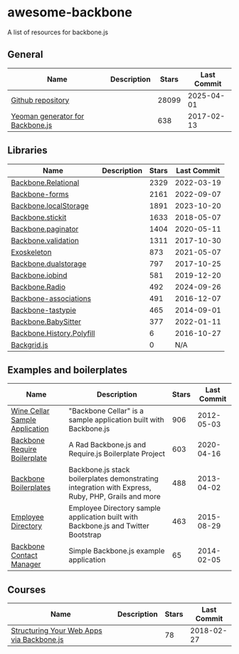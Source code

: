 # awesome-backbone

A list of resources for backbone.js

## General

| Name                                                                             | Description | Stars | Last Commit |
|----------------------------------------------------------------------------------|-------------|-------|-------------|
| [Github repository](https://github.com/jashkenas/backbone)                       |             | 28099 | 2025-04-01  |
| [Yeoman generator for Backbone.js](https://github.com/yeoman/generator-backbone) |             | 638   | 2017-02-13  |

## Libraries

| Name                                                                                          | Description | Stars | Last Commit |
|-----------------------------------------------------------------------------------------------|-------------|-------|-------------|
| [Backbone.Relational](https://github.com/PaulUithol/Backbone-relational)                      |             | 2329  | 2022-03-19  |
| [Backbone-forms](https://github.com/powmedia/backbone-forms)                                  |             | 2161  | 2022-09-07  |
| [Backbone.localStorage](https://github.com/jeromegn/Backbone.localStorage)                    |             | 1891  | 2023-10-20  |
| [Backbone.stickit](https://github.com/NYTimes/backbone.stickit)                               |             | 1633  | 2018-05-07  |
| [Backbone.paginator](https://github.com/backbone-paginator/backbone.paginator)                |             | 1404  | 2020-05-11  |
| [Backbone.validation](https://github.com/thedersen/backbone.validation)                       |             | 1311  | 2017-10-30  |
| [Exoskeleton](https://github.com/paulmillr/exoskeleton)                                       |             | 873   | 2021-05-07  |
| [Backbone.dualstorage](https://github.com/nilbus/Backbone.dualStorage)                        |             | 797   | 2017-10-25  |
| [Backbone.iobind](https://github.com/noveogroup/backbone.iobind)                              |             | 581   | 2019-12-20  |
| [Backbone.Radio](https://github.com/marionettejs/backbone.radio)                              |             | 492   | 2024-09-26  |
| [Backbone-associations](https://github.com/dhruvaray/backbone-associations)                   |             | 491   | 2016-12-07  |
| [Backbone-tastypie](https://github.com/PaulUithol/backbone-tastypie)                          |             | 465   | 2014-09-01  |
| [Backbone.BabySitter](https://github.com/marionettejs/backbone.babysitter)                    |             | 377   | 2022-01-11  |
| [Backbone.History.Polyfill](https://github.com/FidelityInternational/BackboneHistoryPolyfill) |             | 6     | 2016-10-27  |
| [Backgrid.js](https://github.com/wyuenho/backgrid)                                            |             | 0     | N/A         |

## Examples and boilerplates

| Name                                                                                           | Description                                                                                       | Stars | Last Commit |
|------------------------------------------------------------------------------------------------|---------------------------------------------------------------------------------------------------|-------|-------------|
| [Wine Cellar Sample Application](https://github.com/ccoenraets/backbone-cellar)                | "Backbone Cellar" is a sample application built with Backbone.js                                  | 906   | 2012-05-03  |
| [Backbone Require Boilerplate](https://github.com/BoilerplateMVC/Backbone-Require-Boilerplate) | A Rad Backbone.js and Require.js Boilerplate Project                                              | 603   | 2020-04-16  |
| [Backbone Boilerplates](https://github.com/addyosmani/backbone-boilerplates)                   | Backbone.js stack boilerplates demonstrating integration with Express, Ruby, PHP, Grails and more | 488   | 2013-04-02  |
| [Employee Directory](https://github.com/ccoenraets/directory-backbone-bootstrap)               | Employee Directory sample application built with Backbone.js and Twitter Bootstrap                | 463   | 2015-08-29  |
| [Backbone Contact Manager](https://github.com/dmytroyarmak/backbone-contact-manager)           | Simple Backbone.js example application                                                            | 65    | 2014-02-05  |

## Courses

| Name                                                                                 | Description | Stars | Last Commit |
|--------------------------------------------------------------------------------------|-------------|-------|-------------|
| [Structuring Your Web Apps via Backbone.js](https://github.com/hegdeashwin/Backbone) |             | 78    | 2018-02-27  |
